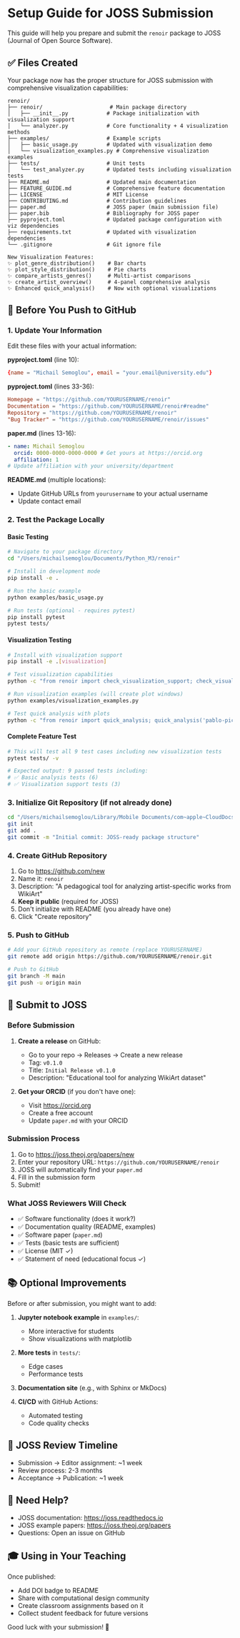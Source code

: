 # Setup Guide for JOSS Submission

This guide will help you prepare and submit the `renoir` package to JOSS (Journal of Open Source Software).

## ✅ Files Created

Your package now has the proper structure for JOSS submission with comprehensive visualization capabilities:

```
renoir/
├── renoir/                     # Main package directory
│   ├── __init__.py            # Package initialization with visualization support
│   └── analyzer.py            # Core functionality + 4 visualization methods
├── examples/                  # Example scripts
│   ├── basic_usage.py         # Updated with visualization demo
│   └── visualization_examples.py # Comprehensive visualization examples
├── tests/                     # Unit tests
│   └── test_analyzer.py       # Updated tests including visualization tests
├── README.md                  # Updated main documentation
├── FEATURE_GUIDE.md           # Comprehensive feature documentation
├── LICENSE                    # MIT License
├── CONTRIBUTING.md            # Contribution guidelines
├── paper.md                   # JOSS paper (main submission file)
├── paper.bib                  # Bibliography for JOSS paper
├── pyproject.toml             # Updated package configuration with viz dependencies
├── requirements.txt           # Updated with visualization dependencies
└── .gitignore                 # Git ignore file

New Visualization Features:
✨ plot_genre_distribution()    # Bar charts
✨ plot_style_distribution()    # Pie charts
✨ compare_artists_genres()     # Multi-artist comparisons
✨ create_artist_overview()     # 4-panel comprehensive analysis
✨ Enhanced quick_analysis()    # Now with optional visualizations
```

## 📝 Before You Push to GitHub

### 1. Update Your Information

Edit these files with your actual information:

**pyproject.toml** (line 10):

```toml
{name = "Michail Semoglou", email = "your.email@university.edu"}
```

**pyproject.toml** (lines 33-36):

```toml
Homepage = "https://github.com/YOURUSERNAME/renoir"
Documentation = "https://github.com/YOURUSERNAME/renoir#readme"
Repository = "https://github.com/YOURUSERNAME/renoir"
"Bug Tracker" = "https://github.com/YOURUSERNAME/renoir/issues"
```

**paper.md** (lines 13-16):

```yaml
- name: Michail Semoglou
  orcid: 0000-0000-0000-0000 # Get yours at https://orcid.org
  affiliation: 1
# Update affiliation with your university/department
```

**README.md** (multiple locations):

- Update GitHub URLs from `yourusername` to your actual username
- Update contact email

### 2. Test the Package Locally

#### Basic Testing

```bash
# Navigate to your package directory
cd "/Users/michailsemoglou/Documents/Python_M3/renoir"

# Install in development mode
pip install -e .

# Run the basic example
python examples/basic_usage.py

# Run tests (optional - requires pytest)
pip install pytest
pytest tests/
```

#### Visualization Testing

```bash
# Install with visualization support
pip install -e .[visualization]

# Test visualization capabilities
python -c "from renoir import check_visualization_support; check_visualization_support()"

# Run visualization examples (will create plot windows)
python examples/visualization_examples.py

# Test quick analysis with plots
python -c "from renoir import quick_analysis; quick_analysis('pablo-picasso', show_plots=True)"
```

#### Complete Feature Test

```bash
# This will test all 9 test cases including new visualization tests
pytest tests/ -v

# Expected output: 9 passed tests including:
# ✅ Basic analysis tests (6)
# ✅ Visualization support tests (3)
```

### 3. Initialize Git Repository (if not already done)

```bash
cd "/Users/michailsemoglou/Library/Mobile Documents/com~apple~CloudDocs/Documents/Research/renoir"
git init
git add .
git commit -m "Initial commit: JOSS-ready package structure"
```

### 4. Create GitHub Repository

1. Go to https://github.com/new
2. Name it: `renoir`
3. Description: "A pedagogical tool for analyzing artist-specific works from WikiArt"
4. **Keep it public** (required for JOSS)
5. Don't initialize with README (you already have one)
6. Click "Create repository"

### 5. Push to GitHub

```bash
# Add your GitHub repository as remote (replace YOURUSERNAME)
git remote add origin https://github.com/YOURUSERNAME/renoir.git

# Push to GitHub
git branch -M main
git push -u origin main
```

## 🚀 Submit to JOSS

### Before Submission

1. **Create a release** on GitHub:

   - Go to your repo → Releases → Create a new release
   - Tag: `v0.1.0`
   - Title: `Initial Release v0.1.0`
   - Description: "Educational tool for analyzing WikiArt dataset"

2. **Get your ORCID** (if you don't have one):
   - Visit https://orcid.org
   - Create a free account
   - Update `paper.md` with your ORCID

### Submission Process

1. Go to https://joss.theoj.org/papers/new
2. Enter your repository URL: `https://github.com/YOURUSERNAME/renoir`
3. JOSS will automatically find your `paper.md`
4. Fill in the submission form
5. Submit!

### What JOSS Reviewers Will Check

- ✅ Software functionality (does it work?)
- ✅ Documentation quality (README, examples)
- ✅ Software paper (`paper.md`)
- ✅ Tests (basic tests are sufficient)
- ✅ License (MIT ✓)
- ✅ Statement of need (educational focus ✓)

## 📚 Optional Improvements

Before or after submission, you might want to add:

1. **Jupyter notebook example** in `examples/`:

   - More interactive for students
   - Show visualizations with matplotlib

2. **More tests** in `tests/`:

   - Edge cases
   - Performance tests

3. **Documentation site** (e.g., with Sphinx or MkDocs)

4. **CI/CD** with GitHub Actions:
   - Automated testing
   - Code quality checks

## 🎯 JOSS Review Timeline

- Submission → Editor assignment: ~1 week
- Review process: 2-3 months
- Acceptance → Publication: ~1 week

## 📧 Need Help?

- JOSS documentation: https://joss.readthedocs.io
- JOSS example papers: https://joss.theoj.org/papers
- Questions: Open an issue on GitHub

## 🎓 Using in Your Teaching

Once published:

- Add DOI badge to README
- Share with computational design community
- Create classroom assignments based on it
- Collect student feedback for future versions

Good luck with your submission! 🚀
